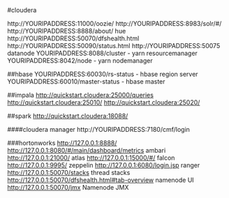 #cloudera

http://YOURIPADDRESS:11000/oozie/
http://YOURIPADDRESS:8983/solr/#/
http://YOURIPADDRESS:8888/about/ hue
http://YOURIPADDRESS:50070/dfshealth.html
http://YOURIPADDRESS:50090/status.html
http://YOURIPADDRESS:50075 datanode
YOURIPADDRESS:8088/cluster - yarn resourcemanager
YOURIPADDRESS:8042/node - yarn nodemanager

##hbase
YOURIPADDRESS:60030/rs-status - hbase region server
YOURIPADDRESS:60010/master-status - hbase master

##impala
http://quickstart.cloudera:25000/queries
http://quickstart.cloudera:25010/
http://quickstart.cloudera:25020/

##spark
http://quickstart.cloudera:18088/

####cloudera manager
http://YOURIPADDRESS:7180/cmf/login


###hortonworks
http://127.0.0.1:8888/
http://127.0.0.1:8080/#/main/dashboard/metrics ambari
http://127.0.0.1:21000/ atlas
http://127.0.0.1:15000/#/ falcon
http://127.0.0.1:9995/ zeppelin
http://127.0.0.1:6080/login.jsp ranger
http://127.0.0.1:50070/stacks thread stacks
http://127.0.0.1:50070/dfshealth.html#tab-overview  namenode UI
http://127.0.0.1:50070/jmx Namenode JMX
